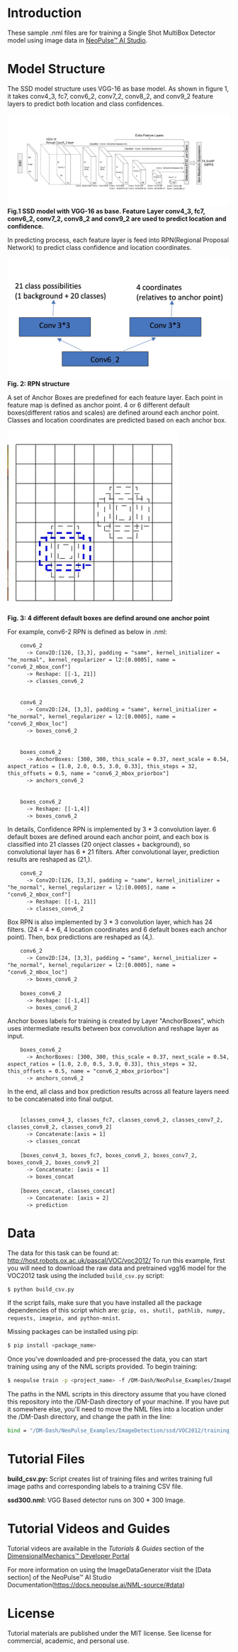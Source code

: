 # Introduction
These sample .nml files are for training a Single Shot MultiBox Detector model using image data in [NeoPulse™ AI Studio](https://aws.amazon.com/marketplace/pp/B074NDG36S/ref=vdr_rf).

# Model Structure
The SSD model structure uses VGG-16 as base model. As shown in figure 1, it takes conv4_3, fc7, conv6_2, conv7_2, conv8_2, and conv9_2 feature layers to predict both location and class confidences. 


![Fig. 1](../../../assets/Picture1.png "Fig. 1: SSD model with VGG-16 as base. Feature Layer conv4_3, fc7, conv6_2, conv7_2, conv8_2 and conv9_2 are used to predict location and confidence.")
**Fig.1 SSD model with VGG-16 as base. Feature Layer conv4_3, fc7, conv6_2, conv7_2, conv8_2 and conv9_2 are used to predict location and confidence.**

In predicting process, each feature layer is feed into RPN(Regional Proposal Network) to predict class confidence and location coordinates. 

![Fig. 2](../../../assets/Picture2.png "Fig. 2: RPN structure")
**Fig. 2: RPN structure**

 A set of Anchor Boxes are predefined for each feature layer. Each point in feature map is defined as anchor point. 4 or 6 different default boxes(different ratios and scales) are defined around each anchor point. Classes and location coordinates are predicted based on each anchor box. 

![Fig. 3](../../../assets/Picture3.png "Fig. 3: 4 different default boxes are defind around one anchor point")

**Fig. 3: 4 different default boxes are defind around one anchor point**

For example, conv6-2 RPN is defined as below in .nml:

```
    conv6_2 
      -> Conv2D:[126, [3,3], padding = "same", kernel_initializer = "he_normal", kernel_regularizer = l2:[0.0005], name = "conv6_2_mbox_conf"]
      -> Reshape: [[-1, 21]]
      -> classes_conv6_2


    conv6_2 
      -> Conv2D:[24, [3,3], padding = "same", kernel_initializer = "he_normal", kernel_regularizer = l2:[0.0005], name = "conv6_2_mbox_loc"]
      -> boxes_conv6_2


    boxes_conv6_2
      -> AnchorBoxes: [300, 300, this_scale = 0.37, next_scale = 0.54, aspect_ratios = [1.0, 2.0, 0.5, 3.0, 0.33], this_steps = 32, this_offsets = 0.5, name = "conv6_2_mbox_priorbox"]
      -> anchors_conv6_2


    boxes_conv6_2
      -> Reshape: [[-1,4]]
      -> boxes_conv6_2

```

In details, Confidence RPN is implemented by 3 * 3 convolution layer. 6 default boxes are defined around each anchor point, and each box is classified into 21 classes (20 onject classes + background), so convolutional layer has 6 * 21 filters. After convolutional layer, prediction results are reshaped as (21,).

```
    conv6_2 
      -> Conv2D:[126, [3,3], padding = "same", kernel_initializer = "he_normal", kernel_regularizer = l2:[0.0005], name = "conv6_2_mbox_conf"]
      -> Reshape: [[-1, 21]]
      -> classes_conv6_2

``` 

Box RPN is also implemented by 3 * 3 convolution layer, which has 24 filters. (24 = 4 * 6, 4 location coordinates and 6 default boxes each anchor point). Then, box predictions are reshaped as (4,).

```
    conv6_2 
      -> Conv2D:[24, [3,3], padding = "same", kernel_initializer = "he_normal", kernel_regularizer = l2:[0.0005], name = "conv6_2_mbox_loc"]
      -> boxes_conv6_2

    boxes_conv6_2
      -> Reshape: [[-1,4]]
      -> boxes_conv6_2

```

Anchor boxes labels for training is created by Layer "AnchorBoxes", which uses intermediate results between box convolution and reshape layer as input. 

```
    boxes_conv6_2
      -> AnchorBoxes: [300, 300, this_scale = 0.37, next_scale = 0.54, aspect_ratios = [1.0, 2.0, 0.5, 3.0, 0.33], this_steps = 32, this_offsets = 0.5, name = "conv6_2_mbox_priorbox"]
      -> anchors_conv6_2

```

In the end, all class and box prediction results across all feature layers need to be concatenated into final output.

```

    [classes_conv4_3, classes_fc7, classes_conv6_2, classes_conv7_2, classes_conv8_2, classes_conv9_2] 
      -> Concatenate:[axis = 1] 
      -> classes_concat

    [boxes_conv4_3, boxes_fc7, boxes_conv6_2, boxes_conv7_2, boxes_conv8_2, boxes_conv9_2]
      -> Concatenate: [axis = 1]
      -> boxes_concat

    [boxes_concat, classes_concat]
      -> Concatenate: [axis = 2]
      -> prediction

```

# Data
The data for this task can be found at: http://host.robots.ox.ac.uk/pascal/VOC/voc2012/
To run this example, first you will need to download the raw data and pretrained vgg16 model for the VOC2012 task using the included ```build_csv.py``` script:

```bash
$ python build_csv.py
```

If the script fails, make sure that you have installed all the package dependencies of this script which are: `gzip, os, shutil, pathlib, numpy, requests, imageio, and python-mnist`.

Missing packages can be installed using pip:
```bash
$ pip install <package_name>
```

Once you've downloaded and pre-processed the data, you can start training using any of the NML scripts provided. To begin training:
```bash
$ neopulse train -p <project_name> -f /DM-Dash/NeoPulse_Examples/ImageDetection/ssd/VOC2012/ssd300.nml
```
The paths in the NML scripts in this directory assume that you have cloned this repository into the /DM-Dash directory of your machine. If you have put it somewhere else, you'll need to move the NML files into a location under the /DM-Dash directory, and change the path in the line:
```bash
bind = "/DM-Dash/NeoPulse_Examples/ImageDetection/ssd/VOC2012/training_data.csv" ;
```

# Tutorial Files
**build_csv.py:** Script creates list of training files and writes training full image paths and corresponding labels to a training CSV file.

**ssd300.nml:** VGG Based detector runs on 300 * 300 Image.

# Tutorial Videos and Guides
Tutorial videos are available in the *Tutorials & Guides* section of the [DimensionalMechanics™ Developer Portal](https://dimensionalmechanics.com/ai-developer-portal)

For more information on using the ImageDataGenerator visit the [Data section] of the NeoPulse™ AI Studio Documentation(https://docs.neopulse.ai/NML-source/#data)

# License
Tutorial materials are published under the MIT license. See license for commercial, academic, and personal use.
